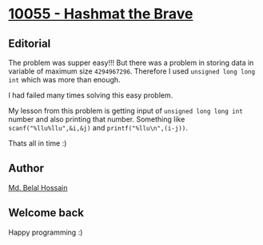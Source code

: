 # [10055 - Hashmat the Brave](https://uva.onlinejudge.org/index.php?option=com_onlinejudge&Itemid=8&category=24&page=show_problem&problem=996)

## Editorial
The problem was supper easy!!! But there was a problem in storing data in variable of maximum size ```4294967296```.
Therefore I used ```unsigned long long int``` which was more than enough.

I had failed many times solving this easy problem.

My lesson from this problem is getting input of ```unsigned long long int``` number and also printing that number.
Something like ```scanf("%llu%llu",&i,&j)``` and ```printf("%llu\n",(i-j))```.

Thats all in time :)

## Author
 [Md. Belal Hossain](https://github.com/belal-bh)
 
 
## Welcome back
Happy programming :)

